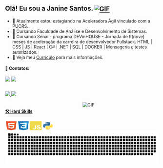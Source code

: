 ## Olá! Eu sou a Janine Santos. <a href="https://www.imagensanimadas.com/cat-computadores-56.htm?page=1"><img align="center" alt="GIF" src="https://www.imagensanimadas.com/data/media/56/computador-imagem-animada-0111.gif" border="0" alt="computador-imagem-animada-0111" width="150px"/></a> 


<!--
**janinelps/janinelps** is a ✨ _special_ ✨ repository because its `README.md` (this file) appears on your GitHub profile.
--> 

- 🥇 Atualmente estou estagiando na Aceleradora Ágil vinculado com a PUCRS.
- 🌱 Cursando Faculdade de Análise e Desenvolvimento de Sistemas.
- 👯 Cursando Senai - programa DEVinHOUSE - Jornada de 9(nove) meses de aceleração da carreira de desenvolvedor Fullstack. HTML | CSS | JS | React | C# | .NET | SQL | DOCKER | Mensageria e testes autorizados.
- 📝 Veja meu <a href="https://drive.google.com/file/d/1G2bm348F1qoGYinhAYPzPD90AYRjtSlt/view?usp=sharing" target="_blank">Currículo</a> para mais informações.

<h4>🤝 Contatos:</h4>
  <a href="https://www.linkedin.com/in/janineluiz/" target="_blank"><img src="https://img.shields.io/badge/-LinkedIn-%230077B5?style=for-the-badge&logo=linkedin&logoColor=white" target="_blank"></a> 

 <a href="mailto:janinelpss@gmail.com">
  <img src="https://img.shields.io/badge/Janinelpss@gmail.com-D14836?style=for-the-badge&logo=gmail&logoColor=white" /> 
</a>   

##

 <div>
  <a href="https://github.com/janinelps">

  <img height="180em" src="https://github-readme-stats.vercel.app/api?username=janinelps&show_icons=true&theme=vision-friendly-dark&include_all_commits=true&count_private=true"/>

  <img height="180em" src="https://github-readme-stats.vercel.app/api/top-langs/?username=janinelps&layout=compact&langs_count=7&theme=vision-friendly-dark"/>

</div>

<div style="display: inline_block"><br>
 
 <img align="right" alt="GIF" src="https://octocat-generator-assets.githubusercontent.com/my-octocat-1629297410627.png" width="250px" />
 
 <h4>🛠 Hard Skills</h4>
 
  <img align="left" alt="Janine-HTML" height="30" width="40" src="https://raw.githubusercontent.com/devicons/devicon/master/icons/html5/html5-original.svg">

  <img align="left" alt="Janine-CSS" height="30" width="40" src="https://raw.githubusercontent.com/devicons/devicon/master/icons/css3/css3-original.svg">

 <img align="left" alt="Janine-Js" height="30" width="40" src="https://raw.githubusercontent.com/devicons/devicon/master/icons/javascript/javascript-plain.svg">
  
  <img align="left" alt="Janine-Python" height="30" width="40" src="https://raw.githubusercontent.com/devicons/devicon/master/icons/python/python-original.svg">
 
</div>

  ##

<div>                     
 
  ![Snake animation](https://github.com/janinelps/janinelps/blob/output/github-contribution-grid-snake.svg)

</div>
